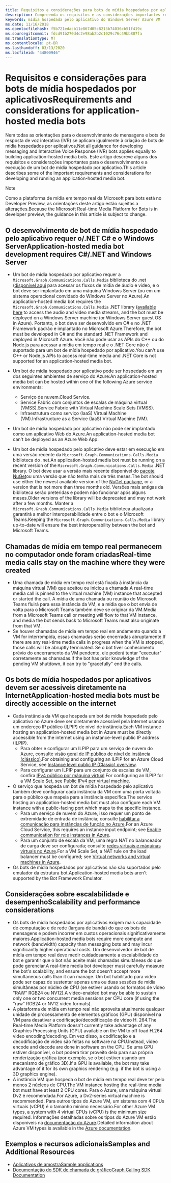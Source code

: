 ```yaml
---
title: Requisitos e considerações para bots de mídia hospedados por aplicativos
description: Compreenda os requisitos e as considerações importantes relacionadas à criação de bots de mídia hospedados por aplicativos para o Microsoft Teams.
keywords: mídia hospedada pelo aplicativo do Windows Server Azure VM
ms.date: 11/16/2018
ms.openlocfilehash: f5b721edacb11e867d05c8213b74036cb51f419c
ms.sourcegitcommit: fdcd91b270d4c2e98ab2b2c1029c76c49bb807fa
ms.translationtype: MT
ms.contentlocale: pt-BR
ms.lasthandoff: 03/13/2020
ms.locfileid: "44800946"
---
```

# <a name="requirements-and-considerations-for-application-hosted-media-bots"></a><span data-ttu-id="991ba-104">Requisitos e considerações para bots de mídia hospedados por aplicativos</span><span class="sxs-lookup"><span data-stu-id="991ba-104">Requirements and considerations for application-hosted media bots</span></span>

<span data-ttu-id="991ba-105">Nem todas as orientações para o desenvolvimento de mensagens e bots de resposta de voz interativa (IVR) se aplicam igualmente à criação de bots de mídia hospedados por aplicativos.</span><span class="sxs-lookup"><span data-stu-id="991ba-105">Not all guidance for developing messaging and Interactive Voice Response (IVR) bots applies equally to building application-hosted media bots.</span></span> <span data-ttu-id="991ba-106">Este artigo descreve alguns dos requisitos e considerações importantes para o desenvolvimento e a execução de um bot de mídia hospedado por aplicativo.</span><span class="sxs-lookup"><span data-stu-id="991ba-106">This article describes some of the important requirements and considerations for developing and running an application-hosted media bot.</span></span>

> [!NOTE]
> <span data-ttu-id="991ba-107">Como a plataforma de mídia em tempo real da Microsoft para bots está no Developer Preview, as orientações deste artigo estão sujeitas a alterações.</span><span class="sxs-lookup"><span data-stu-id="991ba-107">Because the Microsoft Real-time Media Platform for Bots is in developer preview, the guidance in this article is subject to change.</span></span>

## <a name="application-hosted-media-bot-development-requires-cnet-and-windows-server"></a><span data-ttu-id="991ba-108">O desenvolvimento de bot de mídia hospedado pelo aplicativo requer o/.NET C# e o Windows Server</span><span class="sxs-lookup"><span data-stu-id="991ba-108">Application-hosted media bot development requires C#/.NET and Windows Server</span></span>

- <span data-ttu-id="991ba-109">Um bot de mídia hospedado por aplicativo requer a `Microsoft.Graph.Communications.Calls.Media` biblioteca do .net ([disponível aqui](https://www.nuget.org/packages/Microsoft.Graph.Communications.Calls.Media/) para acessar os fluxos de mídia de áudio e vídeo, e o bot deve ser implantado em uma máquina Windows Server (ou em um sistema operacional convidado do Windows Server no Azure).</span><span class="sxs-lookup"><span data-stu-id="991ba-109">An application-hosted media bot requires the `Microsoft.Graph.Communications.Calls.Media` .NET library ([available here](https://www.nuget.org/packages/Microsoft.Graph.Communications.Calls.Media/) to access the audio and video media streams, and the bot must be deployed on a Windows Server machine (or Windows Server guest OS in Azure).</span></span> <span data-ttu-id="991ba-110">Portanto, o bot deve ser desenvolvido em C# e no .NET Framework padrão e implantado no Microsoft Azure.</span><span class="sxs-lookup"><span data-stu-id="991ba-110">Therefore, the bot must be developed in C# and the standard .NET Framework and deployed in Microsoft Azure.</span></span> <span data-ttu-id="991ba-111">Você não pode usar as APIs do C++ ou do Node.js para acessar a mídia em tempo real e o .NET Core não é suportado para um bot de mídia hospedado por aplicativo.</span><span class="sxs-lookup"><span data-stu-id="991ba-111">You can't use C++ or Node.js APIs to access real-time media and .NET Core is not supported for an application-hosted media bot.</span></span>

- <span data-ttu-id="991ba-112">Um bot de mídia hospedado por aplicativo pode ser hospedado em um dos seguintes ambientes de serviço do Azure:</span><span class="sxs-lookup"><span data-stu-id="991ba-112">An application-hosted media bot can be hosted within one of the following Azure service environments:</span></span>
  - <span data-ttu-id="991ba-113">Serviço de nuvem.</span><span class="sxs-lookup"><span data-stu-id="991ba-113">Cloud Service.</span></span>
  - <span data-ttu-id="991ba-114">Service Fabric com conjuntos de escalas de máquina virtual (VMSS).</span><span class="sxs-lookup"><span data-stu-id="991ba-114">Service Fabric with Virtual Machine Scale Sets (VMSS).</span></span>
  - <span data-ttu-id="991ba-115">Infraestrutura como serviço (IaaS) Virtual Machine (VM).</span><span class="sxs-lookup"><span data-stu-id="991ba-115">Infrastructure as a Service (IaaS) Virtual Machine (VM).</span></span>  
  
- <span data-ttu-id="991ba-116">Um bot de mídia hospedado por aplicativo não pode ser implantado como um aplicativo Web do Azure.</span><span class="sxs-lookup"><span data-stu-id="991ba-116">An application-hosted media bot can't be deployed as an Azure Web App.</span></span>

- <span data-ttu-id="991ba-117">Um bot de mídia hospedado pelo aplicativo deve estar em execução em uma versão recente da `Microsoft.Graph.Communications.Calls.Media` biblioteca do .net.</span><span class="sxs-lookup"><span data-stu-id="991ba-117">An application-hosted media bot must be running on a recent version of the `Microsoft.Graph.Communications.Calls.Media` .NET library.</span></span> <span data-ttu-id="991ba-118">O bot deve usar a versão mais recente disponível do [pacote NuGet](https://www.nuget.org/packages/Microsoft.Graph.Communications.Calls.Media/)ou uma versão que não tenha mais de três meses.</span><span class="sxs-lookup"><span data-stu-id="991ba-118">The bot should use either the newest available version of the [NuGet package](https://www.nuget.org/packages/Microsoft.Graph.Communications.Calls.Media/), or a version that is not more than three months old.</span></span> <span data-ttu-id="991ba-119">Versões mais antigas da biblioteca serão preteridas e podem não funcionar após alguns meses.</span><span class="sxs-lookup"><span data-stu-id="991ba-119">Older versions of the library will be deprecated and may not work after a few months.</span></span> <span data-ttu-id="991ba-120">Manter a `Microsoft.Graph.Communications.Calls.Media` biblioteca atualizada garantirá a melhor interoperabilidade entre o bot e o Microsoft Teams.</span><span class="sxs-lookup"><span data-stu-id="991ba-120">Keeping the `Microsoft.Graph.Communications.Calls.Media` library up-to-date will ensure the best interoperability between the bot and Microsoft Teams.</span></span>

## <a name="real-time-media-calls-stay-on-the-machine-where-they-were-created"></a><span data-ttu-id="991ba-121">Chamadas de mídia em tempo real permanecem no computador onde foram criadas</span><span class="sxs-lookup"><span data-stu-id="991ba-121">Real-time media calls stay on the machine where they were created</span></span>

- <span data-ttu-id="991ba-122">Uma chamada de mídia em tempo real está fixada à instância da máquina virtual (VM) que aceitou ou iniciou a chamada.</span><span class="sxs-lookup"><span data-stu-id="991ba-122">A real-time media call is pinned to the virtual machine (VM) instance that accepted or started the call.</span></span> <span data-ttu-id="991ba-123">A mídia de uma chamada ou reunião do Microsoft Teams fluirá para essa instância da VM, e a mídia que o bot envia de volta para o Microsoft Teams também deve se originar da VM.</span><span class="sxs-lookup"><span data-stu-id="991ba-123">Media from a Microsoft Teams call or meeting will flow to that VM instance, and media the bot sends back to Microsoft Teams must also originate from that VM.</span></span>
- <span data-ttu-id="991ba-124">Se houver chamadas de mídia em tempo real em andamento quando a VM for interrompida, essas chamadas serão encerradas abruptamente.</span><span class="sxs-lookup"><span data-stu-id="991ba-124">If there are any real-time media calls in progress when the VM is stopped, those calls will be abruptly terminated.</span></span> <span data-ttu-id="991ba-125">Se o bot tiver conhecimento prévio do encerramento da VM pendente, ele poderá tentar "executar" corretamente as chamadas.</span><span class="sxs-lookup"><span data-stu-id="991ba-125">If the bot has prior knowledge of the pending VM shutdown, it can try to "gracefully" end the calls.</span></span>

## <a name="application-hosted-media-bots-must-be-directly-accessible-on-the-internet"></a><span data-ttu-id="991ba-126">Os bots de mídia hospedados por aplicativos devem ser acessíveis diretamente na Internet</span><span class="sxs-lookup"><span data-stu-id="991ba-126">Application-hosted media bots must be directly accessible on the internet</span></span>

- <span data-ttu-id="991ba-127">Cada instância da VM que hospeda um bot de mídia hospedado pelo aplicativo no Azure deve ser diretamente acessível pela Internet usando um endereço IP público (ILPIP) de nível de instância.</span><span class="sxs-lookup"><span data-stu-id="991ba-127">Each VM instance hosting an application-hosted media bot in Azure must be directly accessible from the internet using an instance-level public IP address (ILPIP).</span></span>
  - <span data-ttu-id="991ba-128">Para obter e configurar um ILPIP para um serviço de nuvem do Azure, consulte [visão geral de IP público de nível de instância (clássico)](/azure/virtual-network/virtual-networks-instance-level-public-ip).</span><span class="sxs-lookup"><span data-stu-id="991ba-128">For obtaining and configuring an ILPIP for an Azure Cloud Service, see [Instance level public IP (Classic) overview](/azure/virtual-network/virtual-networks-instance-level-public-ip).</span></span>
  - <span data-ttu-id="991ba-129">Para configurar um ILPIP para um conjunto de escalas de VM, confira [IPv4 público por máquina virtual](/azure/virtual-machine-scale-sets/virtual-machine-scale-sets-networking#public-ipv4-per-virtual-machine).</span><span class="sxs-lookup"><span data-stu-id="991ba-129">For configuring an ILPIP for a VM Scale Set, see [Public IPv4 per virtual machine](/azure/virtual-machine-scale-sets/virtual-machine-scale-sets-networking#public-ipv4-per-virtual-machine).</span></span>
- <span data-ttu-id="991ba-130">O serviço que hospeda um bot de mídia hospedado pelo aplicativo também deve configurar cada instância da VM com uma porta voltada para o público que mapeia para a instância específica.</span><span class="sxs-lookup"><span data-stu-id="991ba-130">The service hosting an application-hosted media bot must also configure each VM instance with a public-facing port which maps to the specific instance.</span></span>
  - <span data-ttu-id="991ba-131">Para um serviço de nuvem do Azure, isso requer um ponto de extremidade de entrada de instância; consulte [habilitar a comunicação para instâncias de função no Azure](/azure/cloud-services/cloud-services-enable-communication-role-instances).</span><span class="sxs-lookup"><span data-stu-id="991ba-131">For an Azure Cloud Service, this requires an instance input endpoint; see [Enable communication for role instances in Azure](/azure/cloud-services/cloud-services-enable-communication-role-instances).</span></span>
  - <span data-ttu-id="991ba-132">Para um conjunto de escala da VM, uma regra NAT no balanceador de carga deve ser configurada; consulte [redes virtuais e máquinas virtuais no Azure](/azure/virtual-machines/windows/network-overview).</span><span class="sxs-lookup"><span data-stu-id="991ba-132">For a VM Scale Set, a NAT rule on the load balancer must be configured; see [Virtual networks and virtual machines in Azure](/azure/virtual-machines/windows/network-overview).</span></span>
- <span data-ttu-id="991ba-133">Os bots de mídia hospedados por aplicativos não são suportados pelo emulador da estrutura bot.</span><span class="sxs-lookup"><span data-stu-id="991ba-133">Application-hosted media bots aren't supported by the Bot Framework Emulator.</span></span>

## <a name="scalability-and-performance-considerations"></a><span data-ttu-id="991ba-134">Considerações sobre escalabilidade e desempenho</span><span class="sxs-lookup"><span data-stu-id="991ba-134">Scalability and performance considerations</span></span>

- <span data-ttu-id="991ba-135">Os bots de mídia hospedados por aplicativos exigem mais capacidade de computação e de rede (largura de banda) do que os bots de mensagens e podem incorrer em custos operacionais significativamente maiores.</span><span class="sxs-lookup"><span data-stu-id="991ba-135">Application-hosted media bots require more compute and network (bandwidth) capacity than messaging bots and may incur significantly higher operational costs.</span></span> <span data-ttu-id="991ba-136">Um desenvolvedor de bot de mídia em tempo real deve medir cuidadosamente a escalabilidade do bot e garantir que o bot não aceite mais chamadas simultâneas do que pode gerenciar.</span><span class="sxs-lookup"><span data-stu-id="991ba-136">A real-time media bot developer must carefully measure the bot's scalability, and ensure the bot doesn't accept more simultaneous calls than it can manage.</span></span> <span data-ttu-id="991ba-137">Um bot habilitado para vídeo pode ser capaz de sustentar apenas uma ou duas sessões de mídia simultâneas por núcleo de CPU (se estiver usando os formatos de vídeo "RAW" RGB24 ou NV12).</span><span class="sxs-lookup"><span data-stu-id="991ba-137">A video-enabled bot may be able to sustain only one or two concurrent media sessions per CPU core (if using the "raw" RGB24 or NV12 video formats).</span></span>
- <span data-ttu-id="991ba-138">A plataforma de mídia em tempo real não aproveita atualmente qualquer unidade de processamento de elementos gráficos (GPU) disponível na VM para desativar a codificação/decodificação de vídeo H. 264.</span><span class="sxs-lookup"><span data-stu-id="991ba-138">The Real-time Media Platform doesn't currently take advantage of any Graphics Processing Units (GPU) available on the VM to off-load H.264 video encoding/decoding.</span></span> <span data-ttu-id="991ba-139">Em vez disso, a codificação e a decodificação de vídeo são feitas no software na CPU.</span><span class="sxs-lookup"><span data-stu-id="991ba-139">Instead, video encode and decode are done in software on the CPU.</span></span> <span data-ttu-id="991ba-140">Se uma GPU estiver disponível, o bot poderá tirar proveito dela para sua própria renderização gráfica (por exemplo, se o bot estiver usando um mecanismo de gráfico 3D).</span><span class="sxs-lookup"><span data-stu-id="991ba-140">If a GPU is available, the bot may take advantage of it for its own graphics rendering (e.g. if the bot is using a 3D graphics engine).</span></span>
- <span data-ttu-id="991ba-141">A instância VM que hospeda o bot de mídia em tempo real deve ter pelo menos 2 núcleos de CPU.</span><span class="sxs-lookup"><span data-stu-id="991ba-141">The VM instance hosting the real-time media bot must have at least 2 CPU cores.</span></span> <span data-ttu-id="991ba-142">Para o Azure, uma máquina virtual Dv2 é recomendada.</span><span class="sxs-lookup"><span data-stu-id="991ba-142">For Azure, a Dv2-series virtual machine is recommended.</span></span> <span data-ttu-id="991ba-143">Para outros tipos do Azure VM, um sistema com 4 CPUs virtuais (vCPU) é o tamanho mínimo necessário.</span><span class="sxs-lookup"><span data-stu-id="991ba-143">For other Azure VM types, a system with 4 virtual CPUs (vCPU) is the minimum size required.</span></span> <span data-ttu-id="991ba-144">Informações detalhadas sobre os tipos do Azure VM estão disponíveis na [documentação do Azure](/azure/virtual-machines/windows/sizes-general).</span><span class="sxs-lookup"><span data-stu-id="991ba-144">Detailed information about Azure VM types is available in the [Azure documentation](/azure/virtual-machines/windows/sizes-general).</span></span>

## <a name="samples-and-additional-resources"></a><span data-ttu-id="991ba-145">Exemplos e recursos adicionais</span><span class="sxs-lookup"><span data-stu-id="991ba-145">Samples and Additional Resources</span></span>

- [<span data-ttu-id="991ba-146">Aplicativos de amostra</span><span class="sxs-lookup"><span data-stu-id="991ba-146">Sample applications</span></span>](https://github.com/microsoftgraph/microsoft-graph-comms-samples/tree/master/Samples/V1.0Samples/LocalMediaSamples)
- [<span data-ttu-id="991ba-147">Documentação do SDK de chamada de gráfico</span><span class="sxs-lookup"><span data-stu-id="991ba-147">Graph Calling SDK Documentation</span></span>](https://microsoftgraph.github.io/microsoft-graph-comms-samples/docs/)

